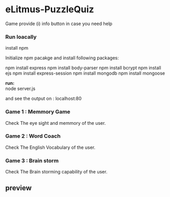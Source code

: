 # eLitmus-PuzzleQuiz

Game provide (i) info button in case you need help

### Run loacally 
install npm 

Initialize npm pacakge and install following packages:

npm install express
npm install body-parser
npm install bcrypt
npm install ejs
npm install express-session
npm install mongodb
npm install mongoose


<b> run: </b> <br>
node server.js

and see the output on :
localhost:80



### Game 1 : Memmory Game

Check The eye sight and memmory of the user.

### Game 2 : Word Coach

Check The English Vocabulary of the user.

### Game 3 : Brain storm

Check The Brain storming capability of the user.


## preview